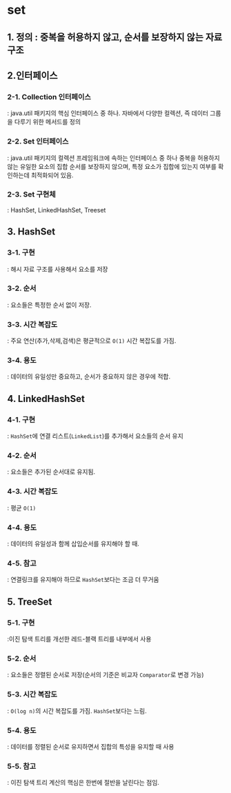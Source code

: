 # set

## 1. 정의 : 중복을 허용하지 않고, 순서를 보장하지 않는 자료 구조

## 2.인터페이스
### 2-1. Collection 인터페이스 
: java.util 패키지의 핵심 인터페이스 중 하나.
자바에서 다양한 컬렉션, 즉 데이터 그룹을 다루기 위한 메서드를 정의

### 2-2. Set 인터페이스 
: java.util 패키지의 컬렉션 프레임워크에 속하는 인터페이스 중 하나
중복을 허용하지 않는 유일한 요소의 집합
순서를 보장하지 않으며, 특정 요소가 집합에 있는지 여부를 확인하는데 최적화되어 있음.

### 2-3. Set 구현체 
: HashSet, LinkedHashSet, Treeset

## 3. HashSet
### 3-1. 구현 
: 해시 자료 구조를 사용해서 요소를 저장
### 3-2. 순서 
: 요소들은 특정한 순서 없이 저장. 
### 3-3. 시간 복잡도 
: 주요 연산(추가,삭제,검색)은 평균적으로 `O(1)` 시간 복잡도를 가짐.
### 3-4. 용도
: 데이터의 유일성만 중요하고, 순서가 중요하지 않은 경우에 적합.

## 4. LinkedHashSet
### 4-1. 구현 
: `HashSet`에 연결 리스트(`LinkedList`)를 추가해서 요소들의 순서 유지
### 4-2. 순서
: 요소들은 추가된 순서대로 유지됨.
### 4-3. 시간 복잡도
: 평균 `O(1)`
### 4-4. 용도
: 데이터의 유일성과 함께 삽입순서를 유지해야 할 때.
### 4-5. 참고
: 연결링크를 유지해야 하므로 `HashSet`보다는 조금 더 무거움

## 5. TreeSet
### 5-1. 구현 
:이진 탐색 트리를 개선한 레드-블랙 트리를 내부에서 사용
### 5-2. 순서
: 요소들은 정렬된 순서로 저장(순서의 기준은 비교자 `Comparator`로 변경 가능)
### 5-3. 시간 복잡도
: `O(log n)`의 시간 복잡도를 가짐. `HashSet`보다는 느림.
### 5-4. 용도
: 데이터를 정렬된 순서로 유지하면서 집합의 특성을 유지할 때 사용
### 5-5. 참고
: 이진 탐색 트리 계산의 핵심은 한번에 절반을 날린다는 점임.
